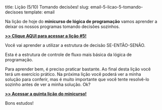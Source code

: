 title: Lição (5/10) Tomando decisões!
slug: email-5-licao-5-tomando-decisoes
template: email

Na lição de hoje do **minicurso de lógica de programação** vamos aprender a deixar os nossos programas tomando decisões sozinhos.

[**>> Clique AQUI para acessar a lição #5!**](http://mclp.dicasdeprogramacao.com.br/licao-5-tomando-decisoes)

Você vai aprender a utilizar a estrutura de decisão SE-ENTÃO-SENÃO.

Esta é a estrutura de controle de fluxo mais básica da lógica de programação.

Para aprender bem, é preciso praticar bastante. Ao final desta lição você terá um exercício prático. Na próxima lição você poderá ver a minha solução para conferir, mas é muito importante que você tente resolvê-lo sozinho antes de ver a minha solução. Ok?

[**>> Acessar a quinta lição do minicurso!**](http://mclp.dicasdeprogramacao.com.br/licao-5-tomando-decisoes)

Bons estudos!
